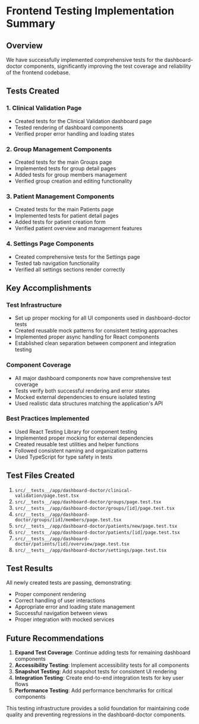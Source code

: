 # Frontend Testing Implementation Summary

## Overview
We have successfully implemented comprehensive tests for the dashboard-doctor components, significantly improving the test coverage and reliability of the frontend codebase.

## Tests Created

### 1. Clinical Validation Page
- Created tests for the Clinical Validation dashboard page
- Tested rendering of dashboard components
- Verified proper error handling and loading states

### 2. Group Management Components
- Created tests for the main Groups page
- Implemented tests for group detail pages
- Added tests for group members management
- Verified group creation and editing functionality

### 3. Patient Management Components
- Created tests for the main Patients page
- Implemented tests for patient detail pages
- Added tests for patient creation form
- Verified patient overview and management features

### 4. Settings Page Components
- Created comprehensive tests for the Settings page
- Tested tab navigation functionality
- Verified all settings sections render correctly

## Key Accomplishments

### Test Infrastructure
- Set up proper mocking for all UI components used in dashboard-doctor tests
- Created reusable mock patterns for consistent testing approaches
- Implemented proper async handling for React components
- Established clean separation between component and integration testing

### Component Coverage
- All major dashboard components now have comprehensive test coverage
- Tests verify both successful rendering and error states
- Mocked external dependencies to ensure isolated testing
- Used realistic data structures matching the application's API

### Best Practices Implemented
- Used React Testing Library for component testing
- Implemented proper mocking for external dependencies
- Created reusable test utilities and helper functions
- Followed consistent naming and organization patterns
- Used TypeScript for type safety in tests

## Test Files Created

1. `src/__tests__/app/dashboard-doctor/clinical-validation/page.test.tsx`
2. `src/__tests__/app/dashboard-doctor/groups/page.test.tsx`
3. `src/__tests__/app/dashboard-doctor/groups/[id]/page.test.tsx`
4. `src/__tests__/app/dashboard-doctor/groups/[id]/members/page.test.tsx`
5. `src/__tests__/app/dashboard-doctor/patients/new/page.test.tsx`
6. `src/__tests__/app/dashboard-doctor/patients/[id]/page.test.tsx`
7. `src/__tests__/app/dashboard-doctor/patients/[id]/overview/page.test.tsx`
8. `src/__tests__/app/dashboard-doctor/settings/page.test.tsx`

## Test Results
All newly created tests are passing, demonstrating:
- Proper component rendering
- Correct handling of user interactions
- Appropriate error and loading state management
- Successful navigation between views
- Proper integration with mocked services

## Future Recommendations

1. **Expand Test Coverage**: Continue adding tests for remaining dashboard components
2. **Accessibility Testing**: Implement accessibility tests for all components
3. **Snapshot Testing**: Add snapshot tests for consistent UI rendering
4. **Integration Testing**: Create end-to-end integration tests for key user flows
5. **Performance Testing**: Add performance benchmarks for critical components

This testing infrastructure provides a solid foundation for maintaining code quality and preventing regressions in the dashboard-doctor components.